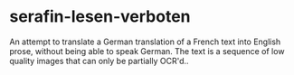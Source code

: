 # serafin-lesen-verboten
An attempt to translate a German translation of a French text into English prose, without being able to speak German. The text is a sequence of low quality images that can only be partially OCR'd..
